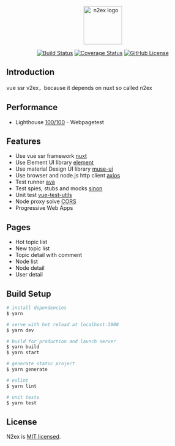 <p align="center"><img width="100" src="https://i.loli.net/2019/08/30/3CaEjgt4iXRHm1G.jpg" alt="n2ex logo"></p>

<p align="center">
  <a href="https://travis-ci.com/OrangeXC/n2ex"><img src="https://travis-ci.com/OrangeXC/n2ex.svg?branch=master" alt="Build Status"></a>
  <a href="https://codecov.io/gh/OrangeXC/n2ex"><img src="https://img.shields.io/codecov/c/github/OrangeXC/n2ex/master.svg" alt="Coverage Status"></a>
  <a href="https://github.com/OrangeXC/n2ex/blob/master/LICENSE"><img src="https://img.shields.io/github/license/orangexc/n2ex" alt="GitHub License"></a>
</p>

## Introduction

vue ssr v2ex，because it depends on nuxt so called n2ex

## Performance

* Lighthouse [100/100](http://orkj5d055.bkt.clouddn.com/n2ex-sehiddtque.now.sh_2017-06-26_18-43-12.html) - Webpagetest

## Features

* Use vue ssr framework [nuxt](https://github.com/nuxt/nuxt.js)
* Use Element UI library [element](https://github.com/ElemeFE/element)
* Use material Design UI library [muse-ui](https://github.com/museui/muse-ui)
* Use browser and node.js http client [axios](https://github.com/mzabriskie/axios)
* Test runner [ava](https://github.com/avajs/ava)
* Test spies, stubs and mocks [sinon](https://github.com/sinonjs/sinon)
* Unit test [vue-test-utils](https://github.com/vuejs/vue-test-utils)
* Node proxy solve [CORS](https://developer.mozilla.org/zh-CN/docs/Web/HTTP/Access_control_CORS)
* Progressive Web Apps

## Pages

* Hot topic list
* New topic list
* Topic detail with comment
* Node list
* Node detail
* User detail

## Build Setup

``` bash
# install dependencies
$ yarn

# serve with hot reload at localhost:3000
$ yarn dev

# build for production and launch server
$ yarn build
$ yarn start

# generate static project
$ yarn generate

# eslint
$ yarn lint

# unit tests
$ yarn test
```

## License

N2ex is [MIT licensed](https://github.com/OrangeXC/n2ex/blob/master/LICENSE).
